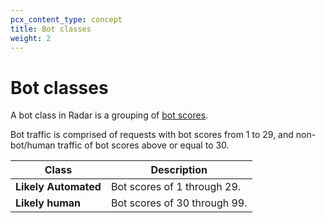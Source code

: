 ```yaml
---
pcx_content_type: concept
title: Bot classes
weight: 2
---
```


# Bot classes

A bot class in Radar is a grouping of [bot scores](/bots/concepts/bot-score).

Bot traffic is comprised of requests with bot scores from 1 to 29, and non-bot/human traffic of bot scores above or equal to 30.

| Class | Description |
| ---- | ---- |
| **Likely Automated** | Bot scores of 1 through 29. |
| **Likely human** | Bot scores of 30 through 99. |


